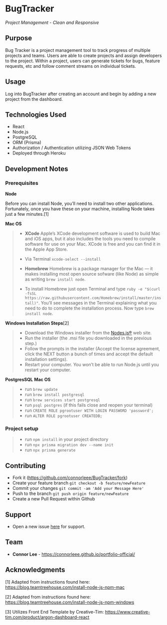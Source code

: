# BugTracker

*Project Management - Clean and Responsive*

## Purpose
Bug Tracker is a project management tool to track progress of multiple projects and teams. Users are able to create projects and assign developers to the project. Within a project, users can generate tickets for bugs, feature requests, etc and follow comment streams on individual tickets.

## Usage
Log into BugTracker after creating an account and begin by adding a new project from the dashboard.

## Technologies Used
- React 
- Node.js
- PostgreSQL
- ORM (Prisma)
- Authorization / Authentication utilizing JSON Web Tokens
- Deployed through Heroku

## Development Notes
### Prerequisites
**Node**

Before you can install Node, you’ll need to install two other applications. Fortunately, once you have these on your machine, installing Node takes just a few minutes.[1]
 
**Mac OS**
> - **XCode** Apple’s XCode development software is used to build Mac and iOS apps, but it also includes the tools you need to compile software for use on your Mac. XCode is free and you can find it in the Apple App Store.
> 
> - Via Terminal `xcode-select --install`
> 
> - **Homebrew** Homebrew is a package manager for the Mac — it makes installing most open source sofware (like Node) as simple as writing `brew install node`.
> - To install Homebrew just open Terminal and type `ruby -e "$(curl -fsSL https://raw.githubusercontent.com/Homebrew/install/master/install)"`. You’ll see messages in the Terminal explaining what you need to do to complete the installation process. Now type `brew install node`.

**Windows Installation Steps**[2]
> - Download the Windows installer from the [Nodes.js®](http://nodejs.org/) web site.
> - Run the installer (the .msi file you downloaded in the previous step.)
> - Follow the prompts in the installer (Accept the license agreement, click the NEXT button a bunch of times and accept the default installation settings).
> - Restart your computer. You won’t be able to run Node.js until you restart your computer.

**PostgresSQL**
**Mac OS**
> - run `brew update`
> - run `brew install postgresql`
> - run `brew services start postgresql`
> - run `psql postgres` (if this fails close and reopen your terminal)
> - run `CREATE ROLE pgrootuser WITH LOGIN PASSWORD 'password';`
> - run `ALTER ROLE pgrootuser CREATEDB;`

### Project setup
<!-- ### Install posgress -->
> - run `npm install` in your project directory
> - run `npx prisma migration dev --name init`
> - run `npx prisma generate`

## Contributing
- Fork it (https://github.com/connorleee/BugTracker/fork)
- Create your feature branch `git checkout -b feature/newFeature`
- Commit your changes `git commit -am 'Add your Message Here'`
- Push to the branch `git push origin feature/newFeature`
- Create a new Pull Request within Github

## Support
- Open a new issue [here](https://github.com/connorleee/BugTracker/issues/) for support.

## Team
- **Connor Lee** - <a href="https://connorleee.github.io/portfolio-official/" target="_blank">https://connorleee.github.io/portfolio-official/</a>


## Acknowledgments

[1] Adapted from instructions found here: <a href="https://blog.teamtreehouse.com/install-node-js-npm-mac" target="_blank">https://blog.teamtreehouse.com/install-node-js-npm-mac</a>

[2] Adapted from instructions found here: <a href="https://blog.teamtreehouse.com/install-node-js-npm-windows" target="_blank">https://blog.teamtreehouse.com/install-node-js-npm-windows</a>

[3] Utilizes Front End Template by Creative-Tim: <a href="https://www.creative-tim.com/product/argon-dashboard-react" target="_blank">https://www.creative-tim.com/product/argon-dashboard-react</a>
